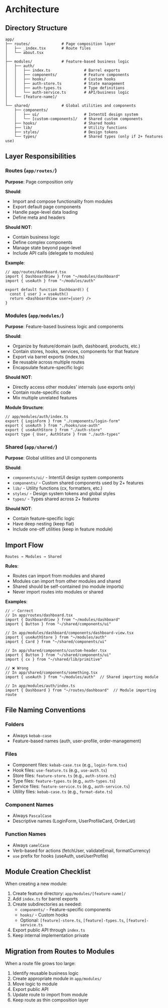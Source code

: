 # Architecture

## Directory Structure

```
app/
├── routes/              # Page composition layer
│   ├── _index.tsx       # Route files
│   └── about.tsx
│
├── modules/             # Feature-based business logic
│   ├── auth/
│   │   ├── index.ts               # Barrel exports
│   │   ├── components/            # Feature components
│   │   ├── hooks/                 # Custom hooks
│   │   ├── auth-store.ts          # State management
│   │   ├── auth-types.ts          # Type definitions
│   │   └── auth-service.ts        # API/business logic
│   └── [feature-name]/
│
└── shared/              # Global utilities and components
    ├── components/
    │   ├── ui/                    # IntentUI design system
    │   └── [custom-components]/   # Shared custom components
    ├── hooks/                     # Shared hooks
    ├── lib/                       # Utility functions
    ├── styles/                    # Design tokens
    └── types/                     # Shared types (only if 2+ features use)
```

## Layer Responsibilities

### Routes (`app/routes/`)
**Purpose**: Page composition only

**Should**:
- Import and compose functionality from modules
- Export default page components
- Handle page-level data loading
- Define meta and headers

**Should NOT**:
- Contain business logic
- Define complex components
- Manage state beyond page-level
- Include API calls (delegate to modules)

**Example**:
```tsx
// app/routes/dashboard.tsx
import { DashboardView } from "~/modules/dashboard"
import { useAuth } from "~/modules/auth"

export default function Dashboard() {
  const { user } = useAuth()
  return <DashboardView user={user} />
}
```

### Modules (`app/modules/`)
**Purpose**: Feature-based business logic and components

**Should**:
- Organize by feature/domain (auth, dashboard, products, etc.)
- Contain stores, hooks, services, components for that feature
- Export via barrel exports (index.ts)
- Be reusable across multiple routes
- Encapsulate feature-specific logic

**Should NOT**:
- Directly access other modules' internals (use exports only)
- Contain route-specific code
- Mix multiple unrelated features

**Module Structure**:
```tsx
// app/modules/auth/index.ts
export { LoginForm } from "./components/login-form"
export { useAuth } from "./hooks/use-auth"
export { useAuthStore } from "./auth-store"
export type { User, AuthState } from "./auth-types"
```

### Shared (`app/shared/`)
**Purpose**: Global utilities and UI components

**Should**:
- `components/ui/` - IntentUI design system components
- `components/` - Custom shared components used by 2+ features
- `lib/` - Utility functions (cx, formatters, etc.)
- `styles/` - Design system tokens and global styles
- `types/` - Types shared across 2+ features

**Should NOT**:
- Contain feature-specific logic
- Have deep nesting (keep flat)
- Include one-off utilities (keep in feature module)

## Import Flow

```
Routes → Modules → Shared
```

**Rules**:
- Routes can import from modules and shared
- Modules can import from other modules and shared
- Shared should be self-contained (no module imports)
- Never import routes into modules or shared

**Examples**:
```tsx
// ✅ Correct
// In app/routes/dashboard.tsx
import { DashboardView } from "~/modules/dashboard"
import { Button } from "~/shared/components/ui"

// In app/modules/dashboard/components/dashboard-view.tsx
import { useAuthStore } from "~/modules/auth"
import { Card } from "~/shared/components/ui"

// In app/shared/components/custom-header.tsx
import { Button } from "~/shared/components/ui"
import { cx } from "~/shared/lib/primitive"

// ❌ Wrong
// In app/shared/components/something.tsx
import { useAuth } from "~/modules/auth"  // Shared importing module

// In app/modules/auth/index.ts
import { Dashboard } from "~/routes/dashboard"  // Module importing route
```

## File Naming Conventions

### Folders
- Always `kebab-case`
- Feature-based names (auth, user-profile, order-management)

### Files
- Component files: `kebab-case.tsx` (e.g., `login-form.tsx`)
- Hook files: `use-feature.ts` (e.g., `use-auth.ts`)
- Store files: `feature-store.ts` (e.g., `auth-store.ts`)
- Type files: `feature-types.ts` (e.g., `auth-types.ts`)
- Service files: `feature-service.ts` (e.g., `auth-service.ts`)
- Utility files: `kebab-case.ts` (e.g., `format-date.ts`)

### Component Names
- Always `PascalCase`
- Descriptive names (LoginForm, UserProfileCard, OrderList)

### Function Names
- Always `camelCase`
- Verb-based for actions (fetchUser, validateEmail, formatCurrency)
- `use` prefix for hooks (useAuth, useUserProfile)

## Module Creation Checklist

When creating a new module:

1. Create feature directory: `app/modules/[feature-name]/`
2. Add `index.ts` for barrel exports
3. Create subdirectories as needed:
   - `components/` - Feature-specific components
   - `hooks/` - Custom hooks
   - Optional: `[feature]-store.ts`, `[feature]-types.ts`, `[feature]-service.ts`
4. Export public API through `index.ts`
5. Keep internal implementation private

## Migration from Routes to Modules

When a route file grows too large:

1. Identify reusable business logic
2. Create appropriate module in `app/modules/`
3. Move logic to module
4. Export public API
5. Update route to import from module
6. Keep route as thin composition layer
